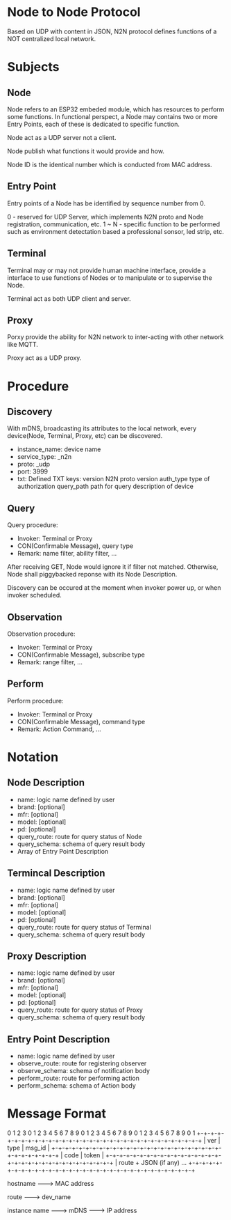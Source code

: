 # Node to Node Protocol

Based on UDP with content in JSON, N2N protocol defines functions of a NOT centralized local network.

# Subjects

## Node

Node refers to an ESP32 embeded module, which has resources to perform some functions. In functional perspect, a Node may contains two or more Entry Points, each of these is dedicated to specific function.

Node act as a UDP server not a client.

Node publish what functions it would provide and how.

Node ID is the identical number which is conducted from MAC address.

## Entry Point

Entry points of a Node has be identified by sequence number from 0.

0     - reserved for UDP Server, which implements N2N proto and Node registration, communication, etc.
1 ~ N - specific function to be performed such as environment detectation based a professional sonsor, led strip, etc.

## Terminal

Terminal may or may not provide human machine interface, provide a interface to use functions of Nodes or to manipulate or to supervise the Node.

Terminal act as both UDP client and server.

## Proxy

Porxy provide the ability for N2N network to inter-acting with other network like MQTT.

Proxy act as a UDP proxy.

# Procedure

## Discovery

With mDNS, broadcasting its attributes to the local network, every device(Node, Terminal, Proxy, etc) can be discovered.

- instance_name: device name
- service_type: _n2n
- proto: _udp
- port: 3999
- txt: Defined TXT keys:
    version         N2N proto version
    auth_type       type of authorization
    query_path      path for query description of device

## Query

Query procedure:

- Invoker: Terminal or Proxy
- CON(Confirmable Message), query type
- Remark: name filter, ability filter, ...

After receiving GET, Node would ignore it if filter not matched. Otherwise, Node shall piggybacked reponse with its Node Description.

Discovery can be occured at the moment when invoker power up, or when invoker scheduled.


## Observation

Observation procedure:

- Invoker: Terminal or Proxy
- CON(Confirmable Message), subscribe type
- Remark: range filter, ...

## Perform

Perform procedure:

- Invoker: Terminal or Proxy
- CON(Confirmable Message), command type
- Remark: Action Command, ...

# Notation

## Node Description

- name: logic name defined by user
- brand: [optional]
- mfr: [optional]
- model: [optional]
- pd: [optional]
- query_route: route for query status of Node
- query_schema: schema of query result body
- Array of Entry Point Description

## Termincal Description

- name: logic name defined by user
- brand: [optional]
- mfr: [optional]
- model: [optional]
- pd: [optional]
- query_route: route for query status of Terminal
- query_schema: schema of query result body

## Proxy Description

- name: logic name defined by user
- brand: [optional]
- mfr: [optional]
- model: [optional]
- pd: [optional]
- query_route: route for query status of Proxy
- query_schema: schema of query result body

## Entry Point Description
- name: logic name defined by user
- observe_route: route for registering observer
- observe_schema: schema of notification body
- perform_route: route for performing action
- perform_schema: schema of Action body


# Message Format

0                   1                   2                   3
0 1 2 3 4 5 6 7 8 9 0 1 2 3 4 5 6 7 8 9 0 1 2 3 4 5 6 7 8 9 0 1
+-+-+-+-+-+-+-+-+-+-+-+-+-+-+-+-+-+-+-+-+-+-+-+-+-+-+-+-+-+-+-+-+
|     ver      |      type     |           msg_id              |
+-+-+-+-+-+-+-+-+-+-+-+-+-+-+-+-+-+-+-+-+-+-+-+-+-+-+-+-+-+-+-+-+
|            code              |         token                 |
+-+-+-+-+-+-+-+-+-+-+-+-+-+-+-+-+-+-+-+-+-+-+-+-+-+-+-+-+-+-+-+-+
|                 route + JSON (if any) ...
+-+-+-+-+-+-+-+-+-+-+-+-+-+-+-+-+-+-+-+-+-+-+-+-+-+-+-+-+-+-+-+-+

hostname ---> MAC address

route ---> dev_name

instance name ---> mDNS ---> IP address

